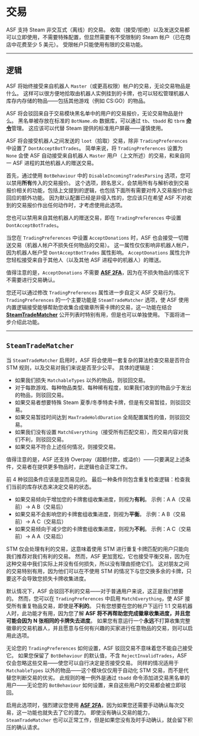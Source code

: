 # 交易

ASF 支持 Steam 非交互式（离线）的交易。 收取（接受/拒绝）以及发送交易都可以立即使用，不需要特殊配置，但显然需要有不受限制的 Steam 帐户（已在商店中花费至少 5 美元）。 受限帐户只能使用有限的交易功能。

---

## 逻辑

ASF 将始终接受来自机器人 `Master`（或更高权限）帐户的交易，无论交易物品是什么。 这样可以很方便地拾取由机器人实例挂到的卡牌，也可以轻松管理机器人库存内存储的物品——包括其他游戏（例如 CS:GO）的物品。

ASF 将会驳回来自于交易模块黑名单中的用户的交易报价，无论交易物品是什么。 黑名单被存放在标准的 `BotName.db` 数据库，可以通过 `tb`、`tbadd` 和 `tbrm` **[命令](https://github.com/JustArchiNET/ArchiSteamFarm/wiki/Commands-zh-CN)**&#8203;管理。 这应该可以代替 Steam 提供的标准用户屏蔽——谨慎使用。

ASF 将会接受机器人之间发送的 `loot`（拾取）交易，除非 `TradingPreferences` 中设置了 `DontAcceptBotTrades`。 简单来说，将 `TradingPreferences` 设置为 `None` 会使 ASF 自动接受来自机器人 `Master` 用户（上文所述）的交易，和来自同一 ASF 进程的其他机器人的赠送交易。

首先，通过使用 `BotBehaviour` 中的 `DisableIncomingTradesParsing` 选项，您可以禁用**所有**传入的交易报价。 这个选项，顾名思义，会禁用所有与解析收到交易报价相关的功能，包括上文提到的逻辑，也包括下面所有需要对传入交易报价作出回应的额外功能。 因为默认配置已经是非侵入性的，您应该只在希望 ASF 不对收到的交易报价作出任何动作时，才考虑使用此选项。

您也可以禁用来自其他机器人的赠送交易，即在 `TradingPreferences` 中设置 `DontAcceptBotTrades`。

当您在 `TradingPreferences` 中设置 `AcceptDonations` 时，ASF 也会接受一切赠送交易（机器人帐户不损失任何物品的交易）。 这一属性仅仅影响非机器人帐户，因为机器人帐户受 `DontAcceptBotTrades` 属性影响。 `AcceptDonations` 属性允许您轻松接受来自于其他人（以及其他 ASF 进程中的机器人）的赠送。

值得注意的是，`AcceptDonations` 不需要 **[ASF 2FA](https://github.com/JustArchiNET/ArchiSteamFarm/wiki/Two-factor-authentication-zh-CN)**，因为在不损失物品的情况下不需要进行交易确认。

您还可以通过修改 `TradingPreferences` 属性进一步自定义 ASF 交易行为。 `TradingPreferences` 的一个主要功能是 `SteamTradeMatcher` 选项，使 ASF 使用内置逻辑接受能够帮助您收集合成徽章所需卡牌的交易，这一功能在结合 **[SteamTradeMatcher](https://www.steamtradematcher.com)** 公开列表时特别有用，但是也可以单独使用。 下面将进一步介绍此功能。

---

## `SteamTradeMatcher`

当 `SteamTradeMatcher` 启用时，ASF 将会使用一套复杂的算法检查交易是否符合 STM 规则，以及交易对我们来说是否至少公平。 具体的逻辑是：

- 如果我们损失 `MatchableTypes` 以外的物品，则驳回交易。
- 对于每款游戏、每种物品类型、每种稀有程度，如果我们收到的物品少于发出的物品，则驳回交易。
- 如果交易者想要特殊 Steam 夏季/冬季特卖卡牌，但是有交易暂挂，则驳回交易。
- 如果交易暂挂时间达到 `MaxTradeHoldDuration` 全局配置属性的值，则驳回交易。
- 如果我们没有设置 `MatchEverything`（接受所有匹配交易），而交易内容对我们不利，则驳回交易。
- 如果交易不符合上述任何情况，则接受交易。

值得注意的是，ASF 还支持 Overpay（超额付款，或溢价）——只要满足上述条件，交易者在提供更多物品时，此逻辑也会正常工作。

前 4 种驳回条件应该是显而易见的。 最后一种条件则包含重复检查逻辑：检查我们当前的库存状态来决定交易的状态。

- 如果交易倾向于增加您的卡牌套组收集进度，则视为**有利**。 示例：A A（交易前）-> A B（交易后）
- 如果交易不会影响您的卡牌套组收集进度，则视为**平衡**。 示例：A B（交易前）-> A C（交易后）
- 如果交易倾向于减少您的卡牌套组收集进度，则视为**不利**。 示例：A C（交易前）-> A A（交易后）

STM 仅会处理有利的交易，这意味着使用 STM 进行重复卡牌匹配的用户只能向我们推荐对我们有利的交易。 然而，ASF 更加宽松，它也接受平衡交易，因为在这种交易中我们实际上并没有任何损失，所以没有理由拒绝它们。 这对朋友之间的交易特别有用，因为他们可以在不使用 STM 的情况下与您交换多余的卡牌，只要这不会导致您损失卡牌收集进度。

默认情况下，ASF 会驳回不利的交易——对于普通用户来说，这正是我们想要的。 然而，您可以在 `TradingPreferences` 中启用 `MatchEverything`，使 ASF 接受所有重复物品交易，即使是**不利的**。 只有您想要在您的帐户下运行 1:1 交易机器人时，此功能才有用，因为您了解 **ASF 将不再帮助您完成徽章收集进度，并且您可能会因为 N 张相同的卡牌失去进度**。 如果您有意运行一个**永远**不打算收集完整徽章的交易机器人，并且愿意与任何有兴趣的买家进行任意物品的交易，则可以启用此选项。

无论您的 `TradingPreferences` 如何设置，ASF 驳回交易不意味着您不能自己接受它。 如果您保留了 `BotBehaviour` 的默认值，不含 `RejectInvalidTrades`，ASF 仅会忽略这些交易——使您可以自行决定是否接受交易。 同样的情况适用于 `MatchableTypes` 以外的物品——这个模块仅仅用于自动化 STM 交易，而不是代替您判断交易的优劣。 此规则的唯一例外是通过 `tbadd` 命令添加进交易黑名单的用户——无论您的 `BotBehaviour` 如何设置，来自这些用户的交易都会被立即驳回。

启用此选项时，强烈建议您使用 **[ASF 2FA](https://github.com/JustArchiNET/ArchiSteamFarm/wiki/Two-factor-authentication-zh-CN)**，因为如果您还需要手动确认每次交易，这一功能也就失去了它的潜力。 即使没有确认交易的能力，`SteamTradeMatcher` 也可以正常工作，但是如果您没有及时手动确认，就会留下积压的确认请求。